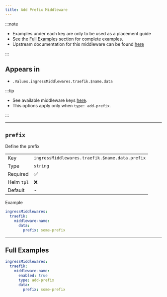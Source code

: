 ```yaml
---
title: Add Prefix Middleware
---
```


:::note

- Examples under each key are only to be used as a placement guide
- See the [Full Examples](/truecharts-common/middlewares/traefik/add-prefix#full-examples) section for complete examples.
- Upstream documentation for this middleware can be found [here](https://doc.traefik.io/traefik/middlewares/http/addprefix)

:::

## Appears in

- `.Values.ingressMiddlewares.traefik.$name.data`

:::tip

- See available middleware keys [here](/truecharts-common/middlewares).
- This options apply only when `type: add-prefix`.

:::

---

## `prefix`

Define the prefix

|            |                                                |
| ---------- | ---------------------------------------------- |
| Key        | `ingressMiddlewares.traefik.$name.data.prefix` |
| Type       | `string`                                       |
| Required   | ✅                                              |
| Helm `tpl` | ❌                                              |
| Default    | -                                              |

Example

```yaml
ingressMiddlewares:
  traefik:
    middleware-name:
      data:
        prefix: some-prefix
```

---

## Full Examples

```yaml
ingressMiddlewares:
  traefik:
    middleware-name:
      enabled: true
      type: add-prefix
      data:
        prefix: some-prefix
```
